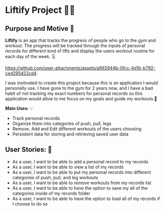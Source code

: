 # Liftify  Project 🏋️‍♂️

## Purpose and Motive 💪

**Liftify** is an app that tracks the progress of people who go to the gym and workout. The progress will be tracked through the inputs of personal records for different kind of lifts and display the users workout routine for each day of the week. 🗓️

https://github.com/user-attachments/assets/a992944b-0fcc-4d1b-b792-ced295d22cd4

I was motivated to create this project because this is an application I would personally use. I have gone to the gym for 2 years now, and I have a bad habit of not tracking my exact numbers for personal records so this application would allow to me focus on my goals and guide my workouts.🔩

**Main Uses:** 💡

- Track personal records
- Organize them into categories of push, pull, legs
- Remove, Add and Edit different workouts of the users choosing
- Persistent data for storing and retrieving saved user data


## User Stories: 📝

- As a user, I want to be able to add a personal record to my records
- As a user, I want to be able to view a list of my records
- As a user, I want to be able to put my personal records into different categories of push, pull, and leg workouts
- As a user, I want to be able to remove workouts from my records list
- As a user, I want to be able to have the option to save my all of the categories inside of my records folder
- As a user, I want to be able to have the option to load all of my records if I choose to do so



<!--




## Instructions for Grader ✅

- You can generate the first required action related to the user story "adding multiple Xs to a Y" by going to the "Remove" tab and removing a personal record         depending on the inputted category and exercise
- You can generate the second required action related to the user story "adding multiple Xs to a Y" by going to remove, inputting a category and pressing the "search   category for workouts" button to display a subset of workouts related to the category
- You can locate my visual component by going to "Home" tab and seeing the introduction screen
- You can save the state of my application by going to view and saving the contents of the records
- You can reload the state of my application by going to view and loading the contents of old records

## Phase 4: Task 2
An image representation of the events that may be printed out in the console when program is closed after being ran
- Create Tab -> Record -> createRecord -> EventLog
- Remove Tab -> Record -> removeRecord -> EventLog

![image](https://media.github.students.cs.ubc.ca/user/25805/files/041802c1-0493-4206-aaac-4803bc7056dc)

## Phase 4: Task 3
Reflection on the design presented in my UML class diagram.  
- If I had more time to work on the project, what refactoring may I have done to improve the design?

One of the key aspects of my project that I began to notice when creating my UML diagram is making Records an interface. If I were to refactor records into an interface, I would be able to create multiple inplementations to manipulate the way I handle records based on the application I want to create. Allowing me to have more flexibility and maintanability as the application grows. Furthermore, as the software expands, I would combine RecordPanel and UserPanel. They are extremely similiar classes that delivery and carry out the same logic. Combining these classes would reduce class coupling and increase cohesion, promoting better readability for future developers.


-->

